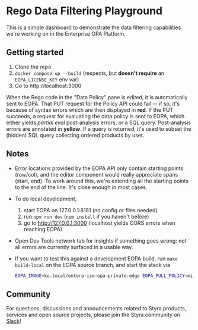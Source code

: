 # Rego Data Filtering Playground

This is a simple dashboard to demonstrate the data filtering capabilities
we're working on in the Enterprise OPA Platform.


## Getting started

1. Clone the repo
2. `docker compose up --build` (respects, but **doesn't require** an `EOPA_LICENSE_KEY` env var)
3. Go to http://localhost:3000


When the Rego code in the "Data Policy" pane is edited, it is automatically sent to
EOPA.
That PUT request for the Policy API could fail -- if so, it's because of syntax errors
which are then displayed in **red**.
If the PUT succeeds, a request for evaluating the data policy is sent to EOPA, which
either yields _partial eval_ post-analysis errors, or a SQL query.
Post-analysis errors are annotated in **yellow**.
If a query is returned, it's used to subset the (hidden) SQL query collecting ordered
products by user.


## Notes

* Error locations provided by the EOPA API only contain starting points (row/col),
  and the editor component would really appreciate spans (start, end). To work around
  this, we're extending all the starting points to the end of the line. It's close
  enough in most cases.
* To do local development,
  1. start EOPA on 127.0.0.1:8181 (no config or files needed)
  2. run `npm run dev` (`npm install` if you haven't before)
  3. go to http://127.0.0.1:3000 (localhost yields CORS errors when reaching EOPA)
* Open Dev Tools network tab for insights if something goes wrong: not all errors
  are currently surfaced in a usable way.
* If you want to test this against a development EOPA build, run `make build-local`
  on the EOPA source branch, and start the stack via

  ```sh
  EOPA_IMAGE=ko.local/enterprise-opa-private:edge EOPA_PULL_POLICY=missing docker compose up
  ```


## Community

For questions, discussions and announcements related to Styra products, services and
open source projects, please join the Styra community on [Slack](https://communityinviter.com/apps/styracommunity/signup)!
